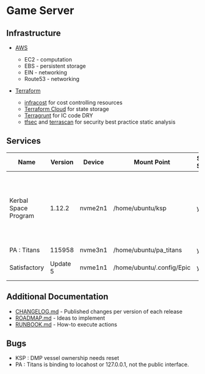 # Game Server

## Infrastructure

- [AWS](https://aws.amazon.com)
  - EC2 - computation
  - EBS - persistent storage
  - EIN - networking
  - Route53 - networking

- [Terraform](https://www.terraform.io/)
  - [infracost](https://www.infracost.io/) for cost controlling resources
  - [Terraform Cloud](https://cloud.hashicorp.com/products/terraform) for state storage
  - [Terragrunt](https://terragrunt.gruntwork.io/) for IC code DRY
  - [tfsec](https://github.com/aquasecurity/tfsec) and [terrascan](https://github.com/tenable/terrascan) for security best practice static analysis

## Services

| Name                 | Version  | Device  | Mount Point                 | System Service | Port               | Notes  |
| -------------------- | -------- | ------- | --------------------------- | -------------- | ------------------ | -----: |
| Kerbal Space Program | 1.12.2   | nvme2n1 | /home/ubuntu/ksp            | yes            | 6702               | Includes `Making History` and `Breaking Ground` expansions. Includes mods, see notice at login. |
| PA : Titans          | 115958   | nvme3n1 | /home/ubuntu/pa_titans      | yes            | 20545              | |
| Satisfactory         | Update 5 | nvme1n1 | /home/ubuntu/.config/Epic   | yes            | 7777, 15000, 15777 | |

## Additional Documentation

- [CHANGELOG.md](./CHANGELOG.md) - Published changes per version of each release
- [ROADMAP.md](./ROADMAP.md) - Ideas to implement
- [RUNBOOK.md](./RUNBOOK.md) - How-to execute actions

## Bugs

- KSP : DMP vessel ownership needs reset
- PA : Titans is binding to locahost or 127.0.0.1, not the public interface.
